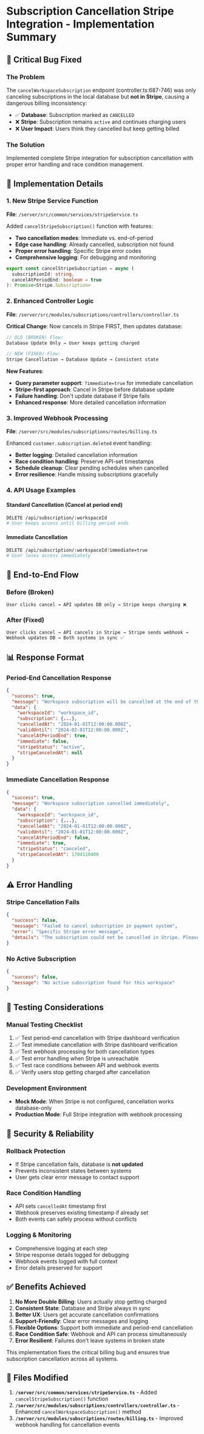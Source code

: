 # Subscription Cancellation Stripe Integration - Implementation Summary

## 🚨 Critical Bug Fixed

### The Problem
The `cancelWorkspaceSubscription` endpoint (controller.ts:687-746) was only canceling subscriptions in the local database but **not in Stripe**, causing a dangerous billing inconsistency:

- ✅ **Database**: Subscription marked as `CANCELLED`
- ❌ **Stripe**: Subscription remains `active` and continues charging users
- ❌ **User Impact**: Users think they cancelled but keep getting billed

### The Solution
Implemented complete Stripe integration for subscription cancellation with proper error handling and race condition management.

## 🔧 Implementation Details

### 1. New Stripe Service Function
**File**: `/server/src/common/services/stripeService.ts`

Added `cancelStripeSubscription()` function with features:
- **Two cancellation modes**: Immediate vs. end-of-period
- **Edge case handling**: Already cancelled, subscription not found
- **Proper error handling**: Specific Stripe error codes
- **Comprehensive logging**: For debugging and monitoring

```typescript
export const cancelStripeSubscription = async (
  subscriptionId: string,
  cancelAtPeriodEnd: boolean = true
): Promise<Stripe.Subscription>
```

### 2. Enhanced Controller Logic
**File**: `/server/src/modules/subscriptions/controllers/controller.ts`

**Critical Change**: Now cancels in Stripe FIRST, then updates database:

```typescript
// OLD (BROKEN) Flow:
Database Update Only → User keeps getting charged

// NEW (FIXED) Flow:
Stripe Cancellation → Database Update → Consistent state
```

**New Features**:
- **Query parameter support**: `?immediate=true` for immediate cancellation
- **Stripe-first approach**: Cancel in Stripe before database update
- **Failure handling**: Don't update database if Stripe fails
- **Enhanced response**: More detailed cancellation information

### 3. Improved Webhook Processing
**File**: `/server/src/modules/subscriptions/routes/billing.ts`

Enhanced `customer.subscription.deleted` event handling:
- **Better logging**: Detailed cancellation information
- **Race condition handling**: Preserve API-set timestamps
- **Schedule cleanup**: Clear pending schedules when cancelled
- **Error resilience**: Handle missing subscriptions gracefully

### 4. API Usage Examples

#### Standard Cancellation (Cancel at period end)
```bash
DELETE /api/subscription/:workspaceId
# User keeps access until billing period ends
```

#### Immediate Cancellation
```bash
DELETE /api/subscription/:workspaceId?immediate=true
# User loses access immediately
```

## 🔄 End-to-End Flow

### Before (Broken)
```
User clicks cancel → API updates DB only → Stripe keeps charging ❌
```

### After (Fixed)
```
User clicks cancel → API cancels in Stripe → Stripe sends webhook → 
Webhook updates DB → Both systems in sync ✅
```

## 📊 Response Format

### Period-End Cancellation Response
```json
{
  "success": true,
  "message": "Workspace subscription will be cancelled at the end of the current billing period",
  "data": {
    "workspaceId": "workspace_id",
    "subscription": {...},
    "cancelledAt": "2024-01-01T12:00:00.000Z",
    "validUntil": "2024-02-01T12:00:00.000Z",
    "cancelAtPeriodEnd": true,
    "immediate": false,
    "stripeStatus": "active",
    "stripeCanceledAt": null
  }
}
```

### Immediate Cancellation Response
```json
{
  "success": true,
  "message": "Workspace subscription cancelled immediately",
  "data": {
    "workspaceId": "workspace_id",
    "subscription": {...},
    "cancelledAt": "2024-01-01T12:00:00.000Z",
    "validUntil": "2024-01-01T12:00:00.000Z",
    "cancelAtPeriodEnd": false,
    "immediate": true,
    "stripeStatus": "canceled",
    "stripeCanceledAt": 1704110400
  }
}
```

## ⚠️ Error Handling

### Stripe Cancellation Fails
```json
{
  "success": false,
  "message": "Failed to cancel subscription in payment system",
  "error": "Specific Stripe error message",
  "details": "The subscription could not be cancelled in Stripe. Please contact support."
}
```

### No Active Subscription
```json
{
  "success": false,
  "message": "No active subscription found for this workspace"
}
```

## 🧪 Testing Considerations

### Manual Testing Checklist
1. ✅ Test period-end cancellation with Stripe dashboard verification
2. ✅ Test immediate cancellation with Stripe dashboard verification  
3. ✅ Test webhook processing for both cancellation types
4. ✅ Test error handling when Stripe is unreachable
5. ✅ Test race conditions between API and webhook events
6. ✅ Verify users stop getting charged after cancellation

### Development Environment
- **Mock Mode**: When Stripe is not configured, cancellation works database-only
- **Production Mode**: Full Stripe integration with webhook processing

## 🔐 Security & Reliability

### Rollback Protection
- If Stripe cancellation fails, database is **not updated**
- Prevents inconsistent states between systems
- User gets clear error message to contact support

### Race Condition Handling
- API sets `cancelledAt` timestamp first
- Webhook preserves existing timestamp if already set
- Both events can safely process without conflicts

### Logging & Monitoring
- Comprehensive logging at each step
- Stripe response details logged for debugging
- Webhook events logged with full context
- Error details preserved for support

## ✅ Benefits Achieved

1. **No More Double Billing**: Users actually stop getting charged
2. **Consistent State**: Database and Stripe always in sync
3. **Better UX**: Users get accurate cancellation confirmations
4. **Support-Friendly**: Clear error messages and logging
5. **Flexible Options**: Support both immediate and period-end cancellation
6. **Race Condition Safe**: Webhook and API can process simultaneously
7. **Error Resilient**: Failures don't leave systems in broken state

This implementation fixes the critical billing bug and ensures true subscription cancellation across all systems.

## 📝 Files Modified

1. **`/server/src/common/services/stripeService.ts`** - Added `cancelStripeSubscription()` function
2. **`/server/src/modules/subscriptions/controllers/controller.ts`** - Enhanced `cancelWorkspaceSubscription()` method
3. **`/server/src/modules/subscriptions/routes/billing.ts`** - Improved webhook handling for cancellation events